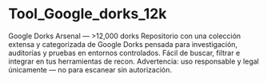 # Tool_Google_dorks_12k
Google Dorks Arsenal — >12,000 dorks Repositorio con una colección extensa y categorizada de Google Dorks pensada para investigación, auditorías y pruebas en entornos controlados. Fácil de buscar, filtrar e integrar en tus herramientas de recon. Advertencia: uso responsable y legal únicamente — no para escanear sin autorización.
